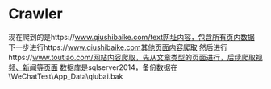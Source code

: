 # Crawler
 现在爬到的是https://www.qiushibaike.com/text网址内容，包含所有页内数据
 下一步进行https://www.qiushibaike.com其他页面内容爬取
 然后进行https://www.toutiao.com/网站内容爬取，先从文章类型的页面进行，后续爬取视频、新闻等页面
 数据库是sqlserver2014，备份数据在\WeChatTest\App_Data\qiubai.bak
